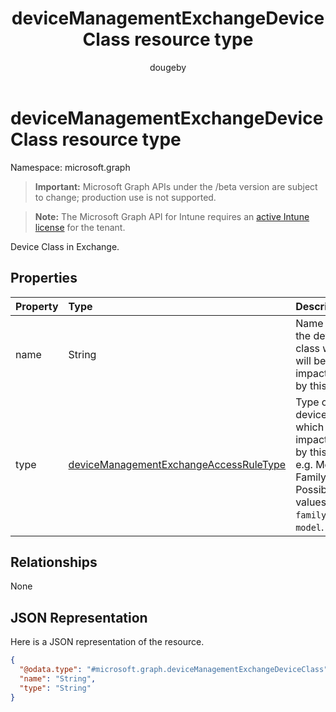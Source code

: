 ﻿---
title: "deviceManagementExchangeDeviceClass resource type"
description: "Device Class in Exchange."
author: "dougeby"
localization_priority: Normal
ms.prod: "intune"
doc_type: resourcePageType
---

# deviceManagementExchangeDeviceClass resource type

Namespace: microsoft.graph

> **Important:** Microsoft Graph APIs under the /beta version are subject to change; production use is not supported.

> **Note:** The Microsoft Graph API for Intune requires an [active Intune license](https://go.microsoft.com/fwlink/?linkid=839381) for the tenant.

Device Class in Exchange.

## Properties

| Property | Type                                                                                                               | Description                                                                                               |
| :------- | :----------------------------------------------------------------------------------------------------------------- | :-------------------------------------------------------------------------------------------------------- |
| name     | String                                                                                                             | Name of the device class which will be impacted by this rule.                                             |
| type     | [deviceManagementExchangeAccessRuleType](../resources/intune-onboarding-devicemanagementexchangeaccessruletype.md) | Type of device which is impacted by this rule e.g. Model, Family. Possible values are: `family`, `model`. |

## Relationships

None

## JSON Representation

Here is a JSON representation of the resource.

<!-- {
  "blockType": "resource",
  "@odata.type": "microsoft.graph.deviceManagementExchangeDeviceClass"
}
-->

```json
{
  "@odata.type": "#microsoft.graph.deviceManagementExchangeDeviceClass",
  "name": "String",
  "type": "String"
}
```
